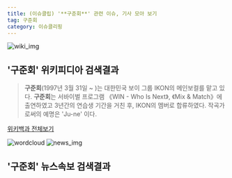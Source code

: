 ```yaml
---
title: (이슈클립) '**구준회**' 관련 이슈, 기사 모아 보기
tag: 구준회
category: 이슈클리핑
---
```

![wiki_img](https://user-images.githubusercontent.com/42597476/44503234-41136a80-a6d0-11e8-9071-6fc6418eafe4.png)
## **'**구준회**'** 위키피디아 검색결과
>**구준회**(1997년 3월 31일 ~ )는 대한민국 보이 그룹 IKON의 메인보컬를 맡고 있다. **구준회**는 서바이벌 프로그램 《WIN - Who Is Next》, 《Mix & Match》에 출연하였고 3년간의 연습생 기간을 거친 후, IKON의 멤버로 합류하였다. 작곡가로써의 예명은 'Ju-ne' 이다.

<a href="https://ko.wikipedia.org/wiki/구준회" target="_blank">위키백과 전체보기</a>

![wordcloud](https://s3.ap-northeast-2.amazonaws.com/lyrics101-wordcloud/2018-09-25-1537875975.png)
![news_img](https://user-images.githubusercontent.com/42597476/44507050-1206f400-a6e4-11e8-8d98-7ffbfebb353f.png)
## **'**구준회**'** 뉴스속보 검색결과

